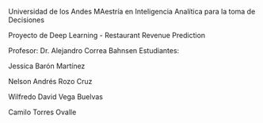 Universidad de los Andes
MAestría en Inteligencia Analítica para la toma de Decisiones

Proyecto de Deep Learning - Restaurant Revenue Prediction

Profesor: Dr. Alejandro Correa Bahnsen
Estudiantes:

Jessica Barón Martínez

Nelson Andrés Rozo Cruz

Wilfredo David Vega Buelvas

Camilo Torres Ovalle
